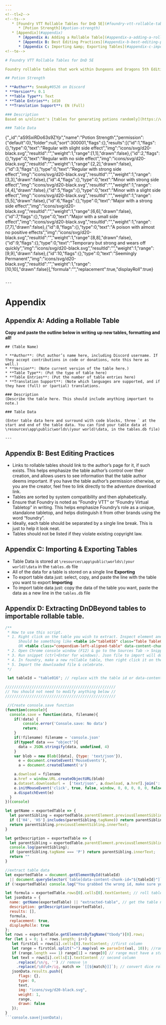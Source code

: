 ```yaml
---
---
<!--tl=2-->
<!--ts-->
   * [Foundry VTT Rollable Tables for DnD 5E](#foundry-vtt-rollable-tables-for-dnd-5e)
      * [Potion Strength](#potion-strength)
   * [Appendix](#appendix)
      * [Appendix A: Adding a Rollable Table](#appendix-a-adding-a-rollable-table)
      * [Appendix B: Best Editing Practices](#appendix-b-best-editing-practices)
      * [Appendix C: Importing &amp; Exporting Tables](#appendix-c-importing--exporting-tables)
<!--te-->

# Foundry VTT Rollable Tables for DnD 5E

Foundry rollable tables that work within Dungeons and Dragons 5th Edition are noted here.

## Potion Strength

* **Author**: Sneaky#0526 on Discord
* **Version**: 0.1
* **Table Type**: Text
* **Table Entries**: 1d10
* **Translation Support**: EN (Full)

### Description
Based on u/olirant's [tables for generating potions randomly](https://www.reddit.com/r/DnDBehindTheScreen/comments/4btnkc/random_potions_table/).

### Table Data

```
{"_id":"aS9SxiRDo63s9ZYp","name":"Potion Strength","permission":{"default":0},"folder":null,"sort":300001,"flags":{},"results":[{"id":1,"flags":{},"type":0,"text":"Regular with slight side effect","img":"icons/svg/d20-black.svg","resultId":"","weight":1,"range":[1,1],"drawn":false},{"id":2,"flags":{},"type":0,"text":"Regular with no side effect","img":"icons/svg/d20-black.svg","resultId":"","weight":1,"range":[2,2],"drawn":false},{"id":3,"flags":{},"type":0,"text":"Regular with strong side effect","img":"icons/svg/d20-black.svg","resultId":"","weight":1,"range":[3,3],"drawn":false},{"id":4,"flags":{},"type":0,"text":"Minor with strong side effect","img":"icons/svg/d20-black.svg","resultId":"","weight":1,"range":[4,4],"drawn":false},{"id":5,"flags":{},"type":0,"text":"Minor with a slight side effect","img":"icons/svg/d20-black.svg","resultId":"","weight":1,"range":[5,5],"drawn":false},{"id":6,"flags":{},"type":0,"text":"Major with a strong side effect","img":"icons/svg/d20-black.svg","resultId":"","weight":1,"range":[6,6],"drawn":false},{"id":7,"flags":{},"type":0,"text":"Major with a small side effect","img":"icons/svg/d20-black.svg","resultId":"","weight":1,"range":[7,7],"drawn":false},{"id":8,"flags":{},"type":0,"text":"A poison with almost no positive effects","img":"icons/svg/d20-black.svg","resultId":"","weight":1,"range":[8,8],"drawn":false},{"id":9,"flags":{},"type":0,"text":"Temporary but strong and wears off quickly","img":"icons/svg/d20-black.svg","resultId":"","weight":1,"range":[9,9],"drawn":false},{"id":10,"flags":{},"type":0,"text":"Seemingly Permanent","img":"icons/svg/d20-black.svg","resultId":"","weight":1,"range":[10,10],"drawn":false}],"formula":"","replacement":true,"displayRoll":true}
```

---
```


# Appendix

## Appendix A: Adding a Rollable Table

**Copy and paste the outline below in writing up new tables, formatting and all!**
```
## (Table Name)

* **Author**: (Put author’s name here, including Discord username. If they accept contributions in code or donations, note this here as well.)
* **Version**: (Note current version of the table here.)
* **Table Type**: (Put the type of table here)
* **Table Entries**: (Put the number of table entries here)
* **Translation Support**: (Note which languages are supported, and if they have (full) or (partial) translations.

### Description
(Describe the table here. This should include anything important to note.)

### Table Data

(Enter table data here and surround with code blocks, three ` at the start and end of the table data. You can find your table data at \resources\app\public\worlds\(your world)\data, in the tables.db file)

---
```

## Appendix B: Best Editing Practices

- Links to rollable tables should link to the author’s page for it, if such exists. This helps emphasize the table author’s control over their creation, and allows users to see information that the table author deems important. If you have the table author’s permission otherwise, or you are the creator, feel free to link directly to the adventure download link. 
- Tables are sorted by system compatibility and then alphabetically.
- Ensure that Foundry is noted as “Foundry VTT” or “Foundry Virtual Tabletop” in writing. This helps emphasize Foundry’s role as a unique, standalone tabletop, and helps distinguish it from other brands using the word “foundry”.   
- Ideally, each table should be separated by a single line break. This is just to help it look neat. 
- Tables should not be listed if they violate existing copyright law.

## Appendix C: Importing & Exporting Tables

- Table Data is stored at `\resources\app\public\worlds\(your world)\data` in the `tables.db` file
- All of the data for a table is stored on a single line
**Exporting**
- To export table data just: select, copy, and paste the line with the table you want to export
**Importing**
- To import table data just: copy the data of the table you want, paste the data as a new line in the `tables.db` file

## Appendix D: Extracting DnDBeyond tables to importable rollable table.

```javascript
/**
 * How to use this script.
 * 1. Right click on the table you wish to extract. Inspect element and grab the table id or the data-content-chunk-id
      Should be something like <table id="table016" class="Table TableOverride-1">
      OR <table class="compendium-left-aligned-table" data-content-chunk-id="85e84434-84db-4247-a0da-b00a556756f2">
 * 2. Open Chrome console window (F12) & go to the Sources Tab -> Snippets -> new snippet and paste this file in there.
 * 3. Run snippet (ctrl+Enter for windows). Json file to import will download.
 * 4. In foundry, make a new rollable table, then right click it on the sidebar and do an import.
 * 5. Import the downloaded file & celebrate.
 */

 let tableId = "table016"; // replace with the table id or data-content-chunk-id

//////////////////////////////////////////////////
// You should not need to modify anything below //
//////////////////////////////////////////////////

 //Create console.save function
(function(console){
  console.save = function(data, filename){
    if(!data) {
        console.error('Console.save: No data')
        return;
    }
    if(!filename) filename = 'console.json'
    if(typeof data === "object"){
      data = JSON.stringify(data, undefined, 4)
    }
    var blob = new Blob([data], {type: 'text/json'}),
      e = document.createEvent('MouseEvents'),
      a = document.createElement('a')

    a.download = filename
    a.href = window.URL.createObjectURL(blob)
    a.dataset.downloadurl =  ['text/json', a.download, a.href].join(':')
    e.initMouseEvent('click', true, false, window, 0, 0, 0, 0, 0, false, false, false, false, 0, null)
    a.dispatchEvent(e)
  }
})(console)

let getName = exportedTable => {
  let parentSibling = exportedTable.parentElement.previousElementSibling;
  if (['H4', 'H5'].includes(parentSibling.tagName)) return parentSibling.innerText;
  return parentSibling.previousElementSibling.innerText;
}

let getDescription = exportedTable => {
  let parentSibling = exportedTable.parentElement.previousElementSibling;
  console.log(parentSibling);
  if (parentSibling.tagName === 'P') return parentSibling.innerText;
  return ""
}

//extract table data
let exportedTable = document.getElementById(tableId)
  || document.querySelector(`table[data-content-chunk-id="${tableId}"]`);
if (!exportedTable) console.log("You grabbed the wrong id, make sure you are getting one for a table!");

let formula = exportedTable.rows[0].cells[0].textContent; // roll table formula. This is the top most right corner of the table.
let jsonData = {
  name: getName(exportedTable) || "extracted-table", // get the table name
  description: getDescription(exportedTable),
  results: [],
  formula,
  replacement: true,
  displayRolle: true
};
let rows = exportedTable.getElementsByTagName("tbody")[0].rows;
for (let i = 0; i < rows.length; i++) {
   let firstCol = rows[i].cells[0].textContent; //first column
   let range = firstCol.split("–").map(val => parseInt(val, 10)); //range of roll results. first column
   if (range.length === 1) range[1] = range[0] // range must have a start and end, even if they are the same.
   let text = rows[i].cells[1].textContent // second column
     .replace(/\n/g, '') // remove \n
     .replace(/\dd\d+/ig, match => `[[${match}]]`); // convert dice rolls.
   jsonData.results.push({
      flags: {},
      type: 0,
      text,
      img: "icons/svg/d20-black.svg",
      weight: 1,
      range,
      drawn: false
   });
}
```console.save(jsonData);

